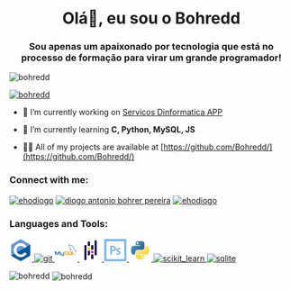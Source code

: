 <h1 align="center">Olá👋, eu sou o Bohredd</h1>
<h3 align="center">Sou apenas um apaixonado por tecnologia que está no processo de formação para virar um grande programador!</h3>

<p align="left"> <img src="https://komarev.com/ghpvc/?username=bohredd&label=Profile%20views&color=0e75b6&style=flat" alt="bohredd" /> </p>

<p align="left"> <a href="https://github.com/ryo-ma/github-profile-trophy"><img src="https://github-profile-trophy.vercel.app/?username=bohredd" alt="bohredd" /></a> </p>

- 🔭 I’m currently working on [Servicos Dinformatica APP](https://github.com/Bohredd/DInformaticaAPP)

- 🌱 I’m currently learning **C, Python, MySQL, JS**

- 👨‍💻 All of my projects are available at [https://github.com/Bohredd/](https://github.com/Bohredd/)

<h3 align="left">Connect with me:</h3>
<p align="left">
<a href="https://twitter.com/ehodiogo" target="blank"><img align="center" src="https://raw.githubusercontent.com/rahuldkjain/github-profile-readme-generator/master/src/images/icons/Social/twitter.svg" alt="ehodiogo" height="30" width="40" /></a>
<a href="https://linkedin.com/in/diogo antonio bohrer pereira" target="blank"><img align="center" src="https://raw.githubusercontent.com/rahuldkjain/github-profile-readme-generator/master/src/images/icons/Social/linked-in-alt.svg" alt="diogo antonio bohrer pereira" height="30" width="40" /></a>
<a href="https://instagram.com/ehodiogo" target="blank"><img align="center" src="https://raw.githubusercontent.com/rahuldkjain/github-profile-readme-generator/master/src/images/icons/Social/instagram.svg" alt="ehodiogo" height="30" width="40" /></a>
</p>

<h3 align="left">Languages and Tools:</h3>
<p align="left"> <a href="https://www.cprogramming.com/" target="_blank" rel="noreferrer"> <img src="https://raw.githubusercontent.com/devicons/devicon/master/icons/c/c-original.svg" alt="c" width="40" height="40"/> </a> <a href="https://git-scm.com/" target="_blank" rel="noreferrer"> <img src="https://www.vectorlogo.zone/logos/git-scm/git-scm-icon.svg" alt="git" width="40" height="40"/> </a> <a href="https://www.mysql.com/" target="_blank" rel="noreferrer"> <img src="https://raw.githubusercontent.com/devicons/devicon/master/icons/mysql/mysql-original-wordmark.svg" alt="mysql" width="40" height="40"/> </a> <a href="https://pandas.pydata.org/" target="_blank" rel="noreferrer"> <img src="https://raw.githubusercontent.com/devicons/devicon/2ae2a900d2f041da66e950e4d48052658d850630/icons/pandas/pandas-original.svg" alt="pandas" width="40" height="40"/> </a> <a href="https://www.photoshop.com/en" target="_blank" rel="noreferrer"> <img src="https://raw.githubusercontent.com/devicons/devicon/master/icons/photoshop/photoshop-line.svg" alt="photoshop" width="40" height="40"/> </a> <a href="https://www.python.org" target="_blank" rel="noreferrer"> <img src="https://raw.githubusercontent.com/devicons/devicon/master/icons/python/python-original.svg" alt="python" width="40" height="40"/> </a> <a href="https://scikit-learn.org/" target="_blank" rel="noreferrer"> <img src="https://upload.wikimedia.org/wikipedia/commons/0/05/Scikit_learn_logo_small.svg" alt="scikit_learn" width="40" height="40"/> </a> <a href="https://www.sqlite.org/" target="_blank" rel="noreferrer"> <img src="https://www.vectorlogo.zone/logos/sqlite/sqlite-icon.svg" alt="sqlite" width="40" height="40"/> </a> </p>

<p><img align="left" src="https://github-readme-stats.vercel.app/api/top-langs?username=bohredd&show_icons=true&locale=en&layout=compact" alt="bohredd" /></p>

<p>&nbsp;<img align="center" src="https://github-readme-stats.vercel.app/api?username=bohredd&show_icons=true&locale=en" alt="bohredd" /></p>
